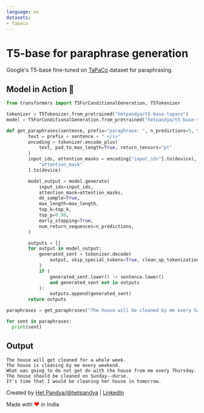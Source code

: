 ```yaml
---
language: en
datasets:
- tapaco
---
```

# T5-base for paraphrase generation

Google's T5-base fine-tuned on [TaPaCo](https://huggingface.co/datasets/tapaco) dataset for paraphrasing.

<!-- ## Model fine-tuning -->

<!-- The training script is a slightly modified version of [this Colab Notebook](https://github.com/patil-suraj/exploring-T5/blob/master/t5_fine_tuning.ipynb) created by [Suraj Patil](https://github.com/patil-suraj), so all credits to him! -->

## Model in Action 🚀

```python
from transformers import T5ForConditionalGeneration, T5Tokenizer

tokenizer = T5Tokenizer.from_pretrained("hetpandya/t5-base-tapaco")
model = T5ForConditionalGeneration.from_pretrained("hetpandya/t5-base-tapaco")

def get_paraphrases(sentence, prefix="paraphrase: ", n_predictions=5, top_k=120, max_length=256,device="cpu"):
        text = prefix + sentence + " </s>"
        encoding = tokenizer.encode_plus(
            text, pad_to_max_length=True, return_tensors="pt"
        )
        input_ids, attention_masks = encoding["input_ids"].to(device), encoding[
            "attention_mask"
        ].to(device)

        model_output = model.generate(
            input_ids=input_ids,
            attention_mask=attention_masks,
            do_sample=True,
            max_length=max_length,
            top_k=top_k,
            top_p=0.98,
            early_stopping=True,
            num_return_sequences=n_predictions,
        )

        outputs = []
        for output in model_output:
            generated_sent = tokenizer.decode(
                output, skip_special_tokens=True, clean_up_tokenization_spaces=True
            )
            if (
                generated_sent.lower() != sentence.lower()
                and generated_sent not in outputs
            ):
                outputs.append(generated_sent)
        return outputs

paraphrases = get_paraphrases("The house will be cleaned by me every Saturday.")

for sent in paraphrases:
  print(sent)
```

## Output
```
The house will get cleaned for a whole week.
The house is cleaning by me every weekend.
What was going to do not get do with the house from me every Thursday.
The house should be cleaned on Sunday--durse.
It's time that I would be cleaning her house in tomorrow.
```

Created by [Het Pandya/@hetpandya](https://github.com/hetpandya) | [LinkedIn](https://www.linkedin.com/in/het-pandya)

Made with <span style="color: red;">&hearts;</span> in India